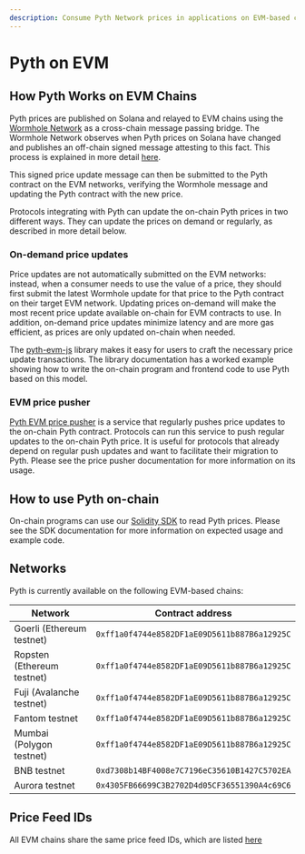 ```yaml
---
description: Consume Pyth Network prices in applications on EVM-based chains
---
```


# Pyth on EVM

## How Pyth Works on EVM Chains

Pyth prices are published on Solana and relayed to EVM chains using the [Wormhole Network](https://wormholenetwork.com/) as a cross-chain message passing bridge. The Wormhole Network observes when Pyth prices on Solana have changed and publishes an off-chain signed message attesting to this fact. This process is explained in more detail [here](https://docs.wormholenetwork.com/wormhole/).

This signed price update message can then be submitted to the Pyth contract on the EVM networks, verifying the Wormhole message and updating the Pyth contract with the new price.

Protocols integrating with Pyth can update the on-chain Pyth prices in two different ways. They can update the prices on demand or regularly,
as described in more detail below.


### On-demand price updates

Price updates are not automatically submitted on the EVM networks: instead, when a consumer needs to use the value of a price, they should first submit the latest Wormhole update for that price to the Pyth contract on their target EVM network. Updating prices on-demand will make the most recent price update available on-chain for EVM contracts to use. In addition, on-demand price updates minimize latency and are more gas efficient, as prices are only updated on-chain when needed.

The [pyth-evm-js](https://github.com/pyth-network/pyth-js/tree/main/pyth-evm-js) library makes it easy for users to craft the necessary price update transactions. The library documentation has a worked example showing how to write the on-chain program and frontend code to use Pyth based on this model.

### EVM price pusher

[Pyth EVM price pusher](https://github.com/pyth-network/pyth-js/tree/main/pyth-evm-price-pusher)
is a service that regularly pushes price updates to the on-chain Pyth contract. Protocols can run this service to push regular updates to the on-chain
Pyth price. It is useful for protocols that already depend on regular push updates and want to facilitate their migration to Pyth. Please see the price
pusher documentation for more information on its usage.

## How to use Pyth on-chain

On-chain programs can use our [Solidity SDK](https://github.com/pyth-network/pyth-sdk-solidity) to read Pyth prices.
Please see the SDK documentation for more information on expected usage and example code.

## Networks

Pyth is currently available on the following EVM-based chains:

| Network | Contract address |
| -- | -- |
| Goerli (Ethereum testnet) | `0xff1a0f4744e8582DF1aE09D5611b887B6a12925C` |
| Ropsten (Ethereum testnet) | `0xff1a0f4744e8582DF1aE09D5611b887B6a12925C` |
| Fuji (Avalanche testnet) | `0xff1a0f4744e8582DF1aE09D5611b887B6a12925C` |
| Fantom testnet | `0xff1a0f4744e8582DF1aE09D5611b887B6a12925C` |
| Mumbai (Polygon testnet) | `0xff1a0f4744e8582DF1aE09D5611b887B6a12925C` |
| BNB testnet | `0xd7308b14BF4008e7C7196eC35610B1427C5702EA` |
| Aurora testnet | `0x4305FB66699C3B2702D4d05CF36551390A4c69C6` |

## Price Feed IDs

All EVM chains share the same price feed IDs, which are listed [here](https://pyth.network/developers/price-feed-ids/#pyth-cross-chain-testnet)
